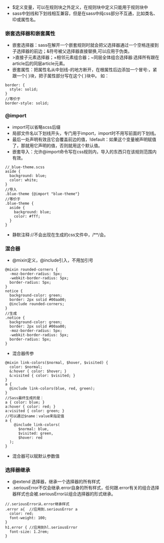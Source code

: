 - $定义变量，可以在规则块之外定义，在规则块中定义只能用于规则块中
- sass中划线和下划线相互兼容，但是在sass中纯css部分不互通，比如类名、ID或属性名。
### 嵌套选择器和嵌套属性
- 嵌套选择器：sass在解开一个嵌套规则时就会把父选择器通过一个空格连接到子选择器的前边；&符号被父选择器直接替换,可以应用于伪类。
- \>直接子元素选择器；\+相邻元素组合器；\~同层全体组合选择器:选择所有跟在article后的同层article元素。
- 嵌套属性：把属性名从中划线-的地方断开，在根属性后边添加一个冒号:，紧跟一个{ }块，把子属性部分写在这个{ }块中。
如：
```
border: {
  style: solid;
}
//等价于
border-style: solid;
```
### @import
- import可以省略scss后缀
- 局部文件名以下划线开头，专门用于import，import时不用写前面的下划线。
- 最后一处声明有效且它会覆盖前边的值，!default：如果这个变量被声明赋值了，那就用它声明的值，否则就用这个默认值。
- 嵌套导入：允许@import命令写在css规则内，导入的东西只在该规则范围内有效。
```
//_blue-theme.scss
aside {
  background: blue;
  color: white;
}
//导入
.blue-theme {@import "blue-theme"}
//等价于
.blue-theme {
  aside {
    background: blue;
    color: #fff;
  }
}
```
- 静默注释://不会出现在生成的css文件中，/**/会。
### 混合器
- @mixin定义，@include引入，不用加引号
```
@mixin rounded-corners {
  -moz-border-radius: 5px;
  -webkit-border-radius: 5px;
  border-radius: 5px;
}
notice {
  background-color: green;
  border: 2px solid #00aa00;
  @include rounded-corners;
}
//生成
.notice {
  background-color: green;
  border: 2px solid #00aa00;
  -moz-border-radius: 5px;
  -webkit-border-radius: 5px;
  border-radius: 5px;
}
```
- 混合器传参
```
@mixin link-colors($normal, $hover, $visited) {
  color: $normal;
  &:hover { color: $hover; }
  &:visited { color: $visited; }
}
a {
  @include link-colors(blue, red, green);
}
//Sass最终生成的是：
a { color: blue; }
a:hover { color: red; }
a:visited { color: green; }
//可以通过$name：value来指定值
a {
    @include link-colors(
      $normal: blue,
      $visited: green,
      $hover: red
  );
}
```
- 混合器可以赋默认参数值
### 选择器继承
- @extend 选择器，继承一个选择器的所有样式
- .seriousError不仅会继承.error自身的所有样式，任何跟.error有关的组合选择器样式也会被.seriousError以组合选择器的形式继承。
```
//.seriousError从.error继承样式
.error a{  //应用到.seriousError a
  color: red;
  font-weight: 100;
}
h1.error { //应用到hl.seriousError
  font-size: 1.2rem;
}
```